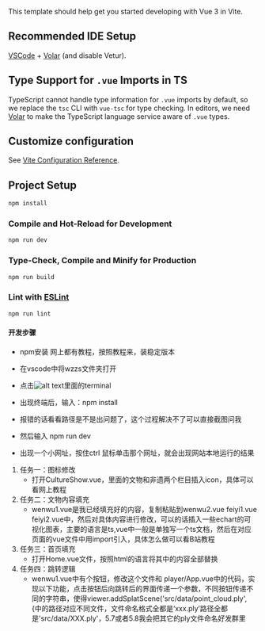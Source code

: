 
This template should help get you started developing with Vue 3 in Vite.

## Recommended IDE Setup

[VSCode](https://code.visualstudio.com/) + [Volar](https://marketplace.visualstudio.com/items?itemName=Vue.volar) (and disable Vetur).

## Type Support for `.vue` Imports in TS

TypeScript cannot handle type information for `.vue` imports by default, so we replace the `tsc` CLI with `vue-tsc` for type checking. In editors, we need [Volar](https://marketplace.visualstudio.com/items?itemName=Vue.volar) to make the TypeScript language service aware of `.vue` types.

## Customize configuration

See [Vite Configuration Reference](https://vitejs.dev/config/).

## Project Setup

```sh
npm install
```

### Compile and Hot-Reload for Development

```sh
npm run dev
```

### Type-Check, Compile and Minify for Production

```sh
npm run build
```

### Lint with [ESLint](https://eslint.org/)

```sh
npm run lint
```
#### 开发步骤
- npm安装 网上都有教程，按照教程来，装稳定版本

- 在vscode中将wzzs文件夹打开
- 点击![alt text](image.png)里面的terminal 
- 出现终端后，输入：npm install 
- 报错的话看看路径是不是出问题了，这个过程解决不了可以直接截图问我
- 然后输入 npm run dev
- 出现一个小网址，按住ctrl 鼠标单击那个网址，就会出现网站本地运行的结果

1. 任务一：图标修改
    - 打开CultureShow.vue，里面的文物和非遗两个栏目插入icon，具体可以看网上教程
2. 任务二：文物内容填充
    - wenwu1.vue是我已经填充好的内容，复制粘贴到wenwu2.vue feiyi1.vue feiyi2.vue中，然后对具体内容进行修改，可以的话插入一些echart的可视化图表，主要的语言是ts,vue中一般是单独写一个ts文档，然后在对应页面的vue文件中用import引入，具体怎么做可以看B站教程
3. 任务三：首页填充
    - 打开Home.vue文件，按照html的语言将其中的内容全部替换
4. 任务四：跳转逻辑
    - wenwu1.vue中有个按钮，修改这个文件和 player/App.vue中的代码，实现以下功能，点击按钮后向跳转后的界面传递一个参数，不同按钮传递不同的字符串，使得viewer.addSplatScene('src/data/point_cloud.ply', {中的路径对应不同文件，文件命名格式全都是‘xxx.ply’路径全都是'src/data/XXX.ply'，5.7或者5.8我会把其它的ply文件命名好发群里
    
